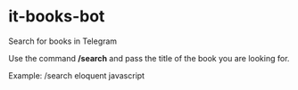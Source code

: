 # it-books-bot
Search for books in Telegram

Use the command **/search** and pass the title of the book you are looking for.

Example: /search eloquent javascript
